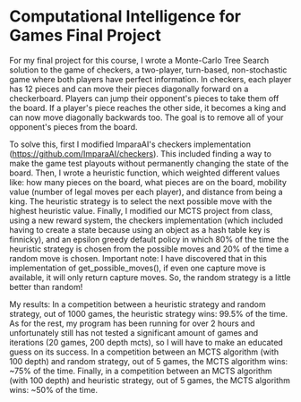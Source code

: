 # Computational Intelligence for Games Final Project

For my final project for this course, I wrote a Monte-Carlo Tree Search solution to the game of checkers, a two-player, turn-based, non-stochastic game where both players have perfect information. In checkers, each player has 12 pieces and can move their pieces diagonally forward on a checkerboard. Players can jump their opponent's pieces to take them off the board. If a player's piece reaches the other side, it becomes a king and can now move diagonally backwards too. The goal is to remove all of your opponent's pieces from the board.

To solve this, first I modified ImparaAI's checkers implementation (https://github.com/ImparaAI/checkers). This included finding a way to make the game test playouts without permanently changing the state of the board. Then, I wrote a heuristic function, which weighted different values like: how many pieces on the board, what pieces are on the board, mobility value (number of legal moves per each player), and distance from being a king. The heuristic strategy is to select the next possible move with the highest heuristic value. Finally, I modified our MCTS project from class, using a new reward system, the checkers implementation (which included having to create a state because using an object as a hash table key is finnicky), and an epsilon greedy default policy in which 80% of the time the heuristic strategy is chosen from the possible moves and 20% of the time a random move is chosen. Important note: I have discovered that in this implementation of get_possible_moves(), if even one capture move is available, it will only return capture moves. So, the random strategy is a little better than random!

My results: In a competition between a heuristic strategy and random strategy, out of 1000 games, the heuristic strategy wins: 99.5% of the time. As for the rest, my program has been running for over 2 hours and unfortunately still has not tested a significant amount of games and iterations (20 games, 200 depth mcts), so I will have to make an educated guess on its success. In a competition between an MCTS algorithm (with 100 depth) and random strategy, out of 5 games, the MCTS algorithm wins: ~75% of the time. Finally, in a competition between an MCTS algorithm (with 100 depth) and heuristic strategy, out of 5 games, the MCTS algorithm wins: ~50% of the time.
